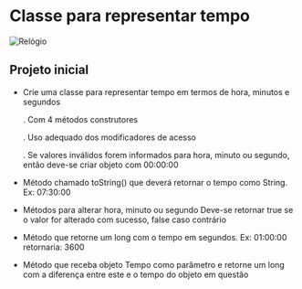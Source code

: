 # **Classe para representar tempo**

![Relógio](https://media.giphy.com/media/uoUOxJRxmMcyk/giphy.gif)

## **Projeto inicial**

- Crie uma classe para representar tempo em termos de hora, minutos
e segundos

  . Com 4 métodos construtores
  
  . Uso adequado dos modificadores de acesso

  . Se valores inválidos forem informados para hora, minuto ou segundo,
então deve-se criar objeto com 00:00:00

- Método chamado toString() que deverá retornar o tempo como
String. Ex: 07:30:00

- Métodos para alterar hora, minuto ou segundo
Deve-se retornar true se o valor for alterado com sucesso, false caso
contrário

- Método que retorne um long com o tempo em segundos. Ex:
01:00:00 retornaria: 3600

- Método que receba objeto Tempo como parâmetro e retorne um long
com a diferença entre este e o tempo do objeto em questão